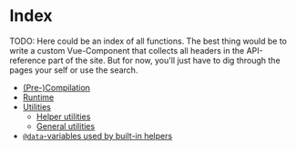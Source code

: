 # Index

TODO: Here could be an index of all functions. The best thing would be to write a custom Vue-Component that collects all
headers in the API-reference part of the site. But for now, you'll just have to dig through the pages your self or use
the search.

- [(Pre-)Compilation](compilation.md)
- [Runtime](runtime.md)
- [Utilities](utilities.md)
  - [Helper utilities](utilities.md#helper-utilities)
  - [General utilities](utilities.md#general-utilities)
- [`@data`-variables used by built-in helpers](data-variables.md)
